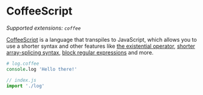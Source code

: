 # CoffeeScript

_Supported extensions: `coffee`_

[CoffeeScript](https://coffeescript.org) is a language that transpiles to JavaScript, which allows you to use a shorter syntax and other features like [the existential operator](https://coffeescript.org/#existential-operator), [shorter array-splicing syntax](https://coffeescript.org/#slices), [block regular expressions](https://coffeescript.org/#regexes) and more.

```coffeescript
# log.coffee
console.log 'Hello there!'
```

```javascript
// index.js
import './log'
```
